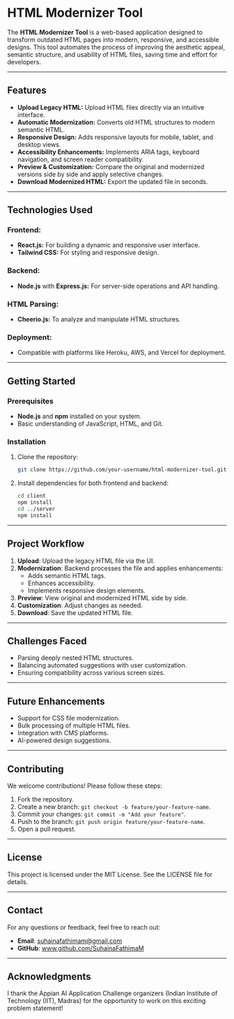 # HTML Modernizer Tool

The **HTML Modernizer Tool** is a web-based application designed to transform outdated HTML pages into modern, responsive, and accessible designs. This tool automates the process of improving the aesthetic appeal, semantic structure, and usability of HTML files, saving time and effort for developers.

---

## **Features**
- **Upload Legacy HTML:** Upload HTML files directly via an intuitive interface.
- **Automatic Modernization:** Converts old HTML structures to modern semantic HTML.
- **Responsive Design:** Adds responsive layouts for mobile, tablet, and desktop views.
- **Accessibility Enhancements:** Implements ARIA tags, keyboard navigation, and screen reader compatibility.
- **Preview & Customization:** Compare the original and modernized versions side by side and apply selective changes.
- **Download Modernized HTML:** Export the updated file in seconds.

---

## **Technologies Used**
### **Frontend:**
- **React.js:** For building a dynamic and responsive user interface.
- **Tailwind CSS:** For styling and responsive design.

### **Backend:**
- **Node.js** with **Express.js:** For server-side operations and API handling.

### **HTML Parsing:**
- **Cheerio.js:** To analyze and manipulate HTML structures.

### **Deployment:**
- Compatible with platforms like Heroku, AWS, and Vercel for deployment.

---

## **Getting Started**

### **Prerequisites**
- **Node.js** and **npm** installed on your system.
- Basic understanding of JavaScript, HTML, and Git.

### **Installation**
1. Clone the repository:
   ```bash
   git clone https://github.com/your-username/html-modernizer-tool.git
   ```

2. Install dependencies for both frontend and backend:
   ```bash
   cd client
   npm install
   cd ../server
   npm install
   ```
---

## Project Workflow

1. **Upload**: Upload the legacy HTML file via the UI.
2. **Modernization**: Backend processes the file and applies enhancements:
   - Adds semantic HTML tags.
   - Enhances accessibility.
   - Implements responsive design elements.
3. **Preview**: View original and modernized HTML side by side.
4. **Customization**: Adjust changes as needed.
5. **Download**: Save the updated HTML file.

---

## Challenges Faced
- Parsing deeply nested HTML structures.
- Balancing automated suggestions with user customization.
- Ensuring compatibility across various screen sizes.

---

## Future Enhancements
- Support for CSS file modernization.
- Bulk processing of multiple HTML files.
- Integration with CMS platforms.
- AI-powered design suggestions.

---

## Contributing
We welcome contributions! Please follow these steps:

1. Fork the repository.
2. Create a new branch: `git checkout -b feature/your-feature-name`.
3. Commit your changes: `git commit -m "Add your feature"`.
4. Push to the branch: `git push origin feature/your-feature-name`.
5. Open a pull request.

---

## License
This project is licensed under the MIT License. See the LICENSE file for details.

---

## Contact
For any questions or feedback, feel free to reach out:

- **Email**: suhainafathimam@gmail.com
- **GitHub**: www.github.com/SuhainaFathimaM

---

## Acknowledgments
I thank the Appian AI Application Challenge organizers (Indian Institute of Technology (IIT), Madras) for the opportunity to work on this exciting problem statement!
